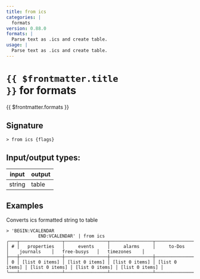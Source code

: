 ```yaml
---
title: from ics
categories: |
  formats
version: 0.88.0
formats: |
  Parse text as .ics and create table.
usage: |
  Parse text as .ics and create table.
---
```

<!-- This file is automatically generated. Please edit the command in https://github.com/nushell/nushell instead. -->

# <code>{{ $frontmatter.title }}</code> for formats

<div class='command-title'>{{ $frontmatter.formats }}</div>

## Signature

```> from ics {flags} ```


## Input/output types:

| input  | output |
| ------ | ------ |
| string | table  |

## Examples

Converts ics formatted string to table
```nu
> 'BEGIN:VCALENDAR
            END:VCALENDAR' | from ics
╭───┬────────────────┬────────────────┬────────────────┬────────────────┬────────────────┬────────────────┬────────────────╮
│ # │   properties   │     events     │     alarms     │     to-Dos     │    journals    │   free-busys   │   timezones    │
├───┼────────────────┼────────────────┼────────────────┼────────────────┼────────────────┼────────────────┼────────────────┤
│ 0 │ [list 0 items] │ [list 0 items] │ [list 0 items] │ [list 0 items] │ [list 0 items] │ [list 0 items] │ [list 0 items] │
╰───┴────────────────┴────────────────┴────────────────┴────────────────┴────────────────┴────────────────┴────────────────╯

```
